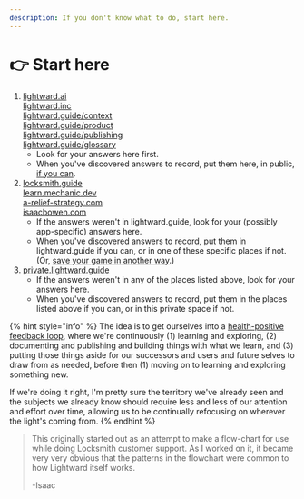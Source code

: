 ```yaml
---
description: If you don't know what to do, start here.
---
```


# 👉 Start here

1. [lightward.ai](https://lightward.ai/)\
   [lightward.inc](https://lightward.inc/)\
   [lightward.guide/context](context.md)\
   [lightward.guide/product](product/)\
   [lightward.guide/publishing](publishing.md)\
   [lightward.guide/glossary](glossary/)
   * Look for your answers here first.
   * When you've discovered answers to record, put them here, in public, [if you can](publishing.md).
2. [locksmith.guide](https://www.locksmith.guide/)\
   [learn.mechanic.dev](http://learn.mechanic.dev/)\
   [a-relief-strategy.com](https://app.gitbook.com/o/-MQtpp5Rwkn5U2ehp5j5/s/zku5Sd7NAWejfg0yA9A8/)\
   [isaacbowen.com](https://app.gitbook.com/o/-MQtpp5Rwkn5U2ehp5j5/s/LAkEXZiQJDxsC0OipdSQ/)
   * If the answers weren't in lightward.guide, look for your (possibly app-specific) answers here.
   * When you've discovered answers to record, put them in lightward.guide if you can, or in one of these specific places if not. (Or, [save your game in another way](product/).)
3. [private.lightward.guide](https://private.lightward.guide/)
   * If the answers weren't in any of the places listed above, look for your answers here.
   * When you've discovered answers to record, put them in the places listed above if you can, or in this private space if not.

{% hint style="info" %}
The idea is to get ourselves into a [health-positive feedback loop](priorities.md), where we're continuously (1) learning and exploring, (2) documenting and publishing and building things with what we learn, and (3) putting those things aside for our successors and users and future selves to draw from as needed, before then (1) moving on to learning and exploring something new.

If we're doing it right, I'm pretty sure the territory we've already seen and the subjects we already know should require less and less of our attention and effort over time, allowing us to be continually refocusing on wherever the light's coming from.
{% endhint %}

> This originally started out as an attempt to make a flow-chart for use while doing Locksmith customer support. As I worked on it, it became very very obvious that the patterns in the flowchart were common to how Lightward itself works.
>
> -Isaac
